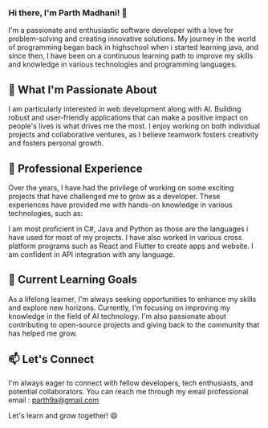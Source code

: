 ### Hi there, I'm Parth Madhani! 👋

I'm a passionate and enthusiastic software developer with a love for problem-solving and creating innovative solutions. My journey in the world of programming began back in highschool when i started learning java, and since then, I have been on a continuous learning path to improve my skills and knowledge in various technologies and programming languages.

## 🚀 What I'm Passionate About

I am particularly interested in web development along with AI. Building robust and user-friendly applications that can make a positive impact on people's lives is what drives me the most. I enjoy working on both individual projects and collaborative ventures, as I believe teamwork fosters creativity and fosters personal growth.

## 💼 Professional Experience

Over the years, I have had the privilege of working on some exciting projects that have challenged me to grow as a developer. These experiences have provided me with hands-on knowledge in various technologies, such as:

   I am most proficient in C#, Java and Python as those are the languages i have used for most of my projects. 
   I have also worked in various cross platform programs such as React and Flutter to create apps and website.
   I am confident in API integration with any language.

## 🌱 Current Learning Goals

As a lifelong learner, I'm always seeking opportunities to enhance my skills and explore new horizons. Currently, I'm focusing on improving my knowledge in the field of AI technology. I'm also passionate about contributing to open-source projects and giving back to the community that has helped me grow.

## 📫 Let's Connect

I'm always eager to connect with fellow developers, tech enthusiasts, and potential collaborators. You can reach me through my email professional email :  parth9a@gmail.com

Let's learn and grow together! 😄
